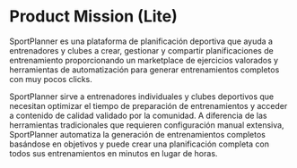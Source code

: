 # Product Mission (Lite)

SportPlanner es una plataforma de planificación deportiva que ayuda a entrenadores y clubes a crear, gestionar y compartir planificaciones de entrenamiento proporcionando un marketplace de ejercicios valorados y herramientas de automatización para generar entrenamientos completos con muy pocos clicks.

SportPlanner sirve a entrenadores individuales y clubes deportivos que necesitan optimizar el tiempo de preparación de entrenamientos y acceder a contenido de calidad validado por la comunidad. A diferencia de las herramientas tradicionales que requieren configuración manual extensiva, SportPlanner automatiza la generación de entrenamientos completos basándose en objetivos y puede crear una planificación completa con todos sus entrenamientos en minutos en lugar de horas.